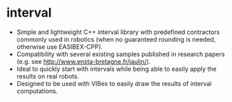 interval
========
- Simple and lightweight C++ interval library with predefined contractors commonly used in robotics (when no guaranteed rounding is needed, otherwise use EASIBEX-CPP). 
- Compatibility with several existing samples published in research papers (e.g. see http://www.ensta-bretagne.fr/jaulin/).
- Ideal to quickly start with intervals while being able to easily apply the results on real robots. 
- Designed to be used with VIBes to easily draw the results of interval computations.
